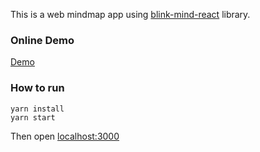 This is a web mindmap app using [blink-mind-react](https://github.com/awehook/blink-mind-react) library.

### Online Demo

[Demo](https://awehook.github.io/react-mindmap/)

### How to run
```
yarn install
yarn start
```

Then open [localhost:3000](http://localhost:3000)

